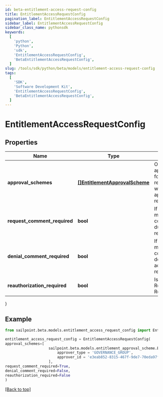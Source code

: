 ```yaml
---
id: beta-entitlement-access-request-config
title: EntitlementAccessRequestConfig
pagination_label: EntitlementAccessRequestConfig
sidebar_label: EntitlementAccessRequestConfig
sidebar_class_name: pythonsdk
keywords:
  [
    'python',
    'Python',
    'sdk',
    'EntitlementAccessRequestConfig',
    'BetaEntitlementAccessRequestConfig',
  ]
slug: /tools/sdk/python/beta/models/entitlement-access-request-config
tags:
  [
    'SDK',
    'Software Development Kit',
    'EntitlementAccessRequestConfig',
    'BetaEntitlementAccessRequestConfig',
  ]
---
```


# EntitlementAccessRequestConfig

## Properties

| Name | Type | Description | Notes |
| --- | --- | --- | --- |
| **approval_schemes** | [**[]EntitlementApprovalScheme**](entitlement-approval-scheme) | Ordered list of approval steps for the access request. Empty when no approval is required. | [optional] |
| **request_comment_required** | **bool** | If the requester must provide a comment during access request. | [optional] [default to False] |
| **denial_comment_required** | **bool** | If the reviewer must provide a comment when denying the access request. | [optional] [default to False] |
| **reauthorization_required** | **bool** | Is Reauthorization Required | [optional] [default to False] |

}

## Example

```python
from sailpoint.beta.models.entitlement_access_request_config import EntitlementAccessRequestConfig

entitlement_access_request_config = EntitlementAccessRequestConfig(
approval_schemes=[
                    sailpoint.beta.models.entitlement_approval_scheme.EntitlementApprovalScheme(
                        approver_type = 'GOVERNANCE_GROUP',
                        approver_id = 'e3eab852-8315-467f-9de7-70eda97f63c8', )
                    ],
request_comment_required=True,
denial_comment_required=False,
reauthorization_required=False
)

```

[[Back to top]](#)
